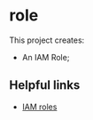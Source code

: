 # role

This project creates:
- An IAM Role;

## Helpful links

- [IAM roles][1]

[1]: https://docs.aws.amazon.com/IAM/latest/UserGuide/id_roles.html